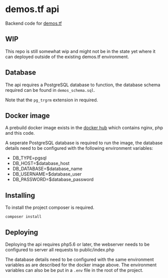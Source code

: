 # demos.tf api

Backend code for [demos.tf](https://demos.tf)

## WIP

This repo is still somewhat wip and might not be in the state yet where it can deployed outside of the existing demos.tf environment.

## Database

The api requires a PostgreSQL database to function, the database schema required can be found in `demos_schema.sql`.

Note that the `pg_trgrm` extension in required.

## Docker image

A prebuild docker image exists in the [docker hub](https://hub.docker.com/r/demostf/api/) which contains nginx, php and this code.

A seperate PostgreSQL database is required to run the image, the database details need to be configured with the following environment variables:

- DB_TYPE=pgsql
- DB_HOST=$database_host
- DB_DATABASE=$database_name
- DB_USERNAME=$database_user
- DB_PASSWORD=$database_password

## Installing

To install the project composer is required.

```
composer install
```

## Deploying

Deploying the api requires php5.6 or later, the webserver needs to be configured to server all requests to public/index.php

The database details need to be configured with the same environment variables as are described for the docker image above. The environment variables can also be be put in a `.env` file in the root of the project.
